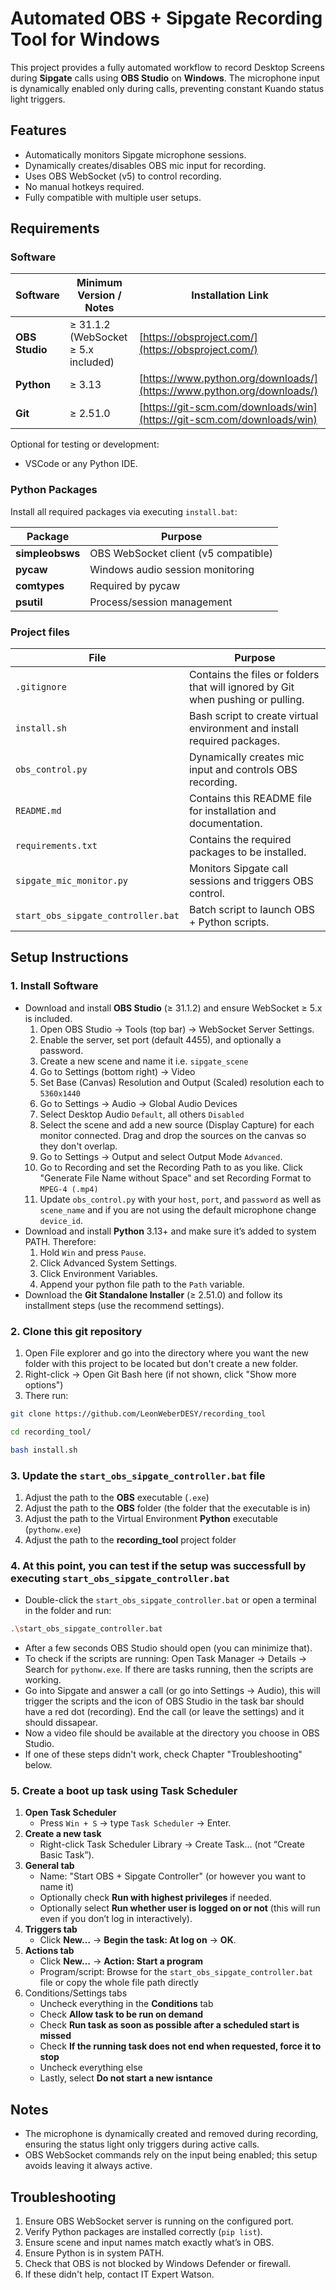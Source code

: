 # Automated OBS + Sipgate Recording Tool for Windows

This project provides a fully automated workflow to record Desktop Screens during **Sipgate** calls using **OBS Studio** on **Windows**. The microphone input is dynamically enabled only during calls, preventing constant Kuando status light triggers.

## Features

- Automatically monitors Sipgate microphone sessions.
- Dynamically creates/disables OBS mic input for recording.
- Uses OBS WebSocket (v5) to control recording.
- No manual hotkeys required.
- Fully compatible with multiple user setups.

## Requirements

### Software
| Software      | Minimum Version / Notes                        | Installation Link |
|---------------|-----------------------------------------------|-----------------|
| **OBS Studio** | ≥ 31.1.2 (WebSocket ≥ 5.x included)          | [https://obsproject.com/](https://obsproject.com/) |
| **Python**     | ≥ 3.13                                        | [https://www.python.org/downloads/](https://www.python.org/downloads/) |
| **Git** | ≥ 2.51.0 | [https://git-scm.com/downloads/win](https://git-scm.com/downloads/win) |

Optional for testing or development:
- VSCode or any Python IDE.

### Python Packages
Install all required packages via executing `install.bat`:

| **Package**	| **Purpose** |
| ----- | ----- |
| **simpleobsws** |	OBS WebSocket client (v5 compatible) |
| **pycaw**	| Windows audio session monitoring |
| **comtypes** |	Required by pycaw |
| **psutil** |	Process/session management |


### Project files
| **File**	| **Purpose** |
| ----- | ----- |
| `.gitignore` | Contains the files or folders that will ignored by Git when pushing or pulling. |
| `install.sh` | Bash script to create virtual environment and install required packages. |
| `obs_control.py` |	Dynamically creates mic input and controls OBS recording. |
| `README.md` |	Contains this README file for installation and documentation. |
| `requirements.txt` |	Contains the required packages to be installed. |
| `sipgate_mic_monitor.py`	| Monitors Sipgate call sessions and triggers OBS control. |
| `start_obs_sipgate_controller.bat` |	Batch script to launch OBS + Python scripts. |

## Setup Instructions

### 1. Install Software
- Download and install **OBS Studio** (≥ 31.1.2) and ensure WebSocket ≥ 5.x is included.
    1. Open OBS Studio → Tools (top bar) → WebSocket Server Settings.
    2. Enable the server, set port (default 4455), and optionally a password.
    3. Create a new scene and name it i.e. `sipgate_scene`
    4. Go to Settings (bottom right) → Video
    5. Set Base (Canvas) Resolution and Output (Scaled) resolution each to `5360x1440`
    6. Go to Settings → Audio → Global Audio Devices
    7. Select Desktop Audio `Default`, all others `Disabled` 
    8. Select the scene and add a new source (Display Capture) for each monitor connected. Drag and drop the sources on the canvas so they don't overlap.
    9. Go to Settings → Output and select Output Mode `Advanced`.
    10. Go to Recording and set the Recording Path to as you like. Click "Generate File Name without Space" and set Recording Format to `MPEG-4 (.mp4)`
    11. Update `obs_control.py` with your `host`, `port`, and `password` as well as `scene_name` and if you are not using the default microphone change  `device_id`.
- Download and install **Python** 3.13+ and make sure it’s added to system PATH. Therefore:
    1. Hold `Win` and press `Pause`.
    2. Click Advanced System Settings.
    3. Click Environment Variables.
    4. Append your python file path to the `Path` variable.
- Download the **Git Standalone Installer** (≥ 2.51.0) and follow its installment steps (use the recommend settings).

### 2. Clone this git repository
1. Open File explorer and go into the directory where you want the new folder with this project to be located but don't create a new folder.
2. Right-click → Open Git Bash here (if not shown, click "Show more options")
3. There run:
```bash
git clone https://github.com/LeonWeberDESY/recording_tool

cd recording_tool/

bash install.sh
```

### 3. Update the `start_obs_sipgate_controller.bat` file
1. Adjust the path to the **OBS** executable (`.exe`)
2. Adjust the path to the **OBS** folder (the folder that the executable is in)
3. Adjust the path to the Virtual Environment **Python** executable (`pythonw.exe`)
4. Adjust the path to the **recording_tool** project folder

### 4. At this point, you can test if the setup was successfull by executing `start_obs_sipgate_controller.bat`
- Double-click the `start_obs_sipgate_controller.bat` or open a terminal in the folder and run:
```bash
.\start_obs_sipgate_controller.bat
```
- After a few seconds OBS Studio should open (you can minimize that).
- To check if the scripts are running: Open Task Manager → Details → Search for `pythonw.exe`. If there are tasks running, then the scripts are working.
- Go into Sipgate and answer a call (or go into Settings → Audio), this will trigger the scripts and the icon of OBS Studio in the task bar should have a red dot (recording). End the call (or leave the settings) and it should dissapear.
- Now a video file should be available at the directory you choose in OBS Studio.
- If one of these steps didn't work, check Chapter "Troubleshooting" below.

### 5. Create a boot up task using **Task Scheduler**
1. **Open Task Scheduler**
    - Press `Win + S` → type `Task Scheduler` → Enter.
2. **Create a new task**
    - Right-click Task Scheduler Library → Create Task… (not “Create Basic Task”).
3. **General tab**
    - Name: "Start OBS + Sipgate Controller" (or however you want to name it)
    - Optionally check **Run with highest privileges** if needed.
    - Optionally select **Run whether user is logged on or not** (this will run even if you don’t log in interactively).
4. **Triggers tab**
    - Click **New…** → **Begin the task: At log on** → **OK**.
5. **Actions tab**
    - Click **New…** → **Action: Start a program**
    - Program/script: Browse for the `start_obs_sipgate_controller.bat` file or copy the whole file path directly
6. Conditions/Settings tabs
    - Uncheck everything in the **Conditions** tab
    - Check **Allow task to be run on demand**  
    - Check **Run task as soon as possible after a scheduled start is missed** 
    - Check **If the running task does not end when requested, force it to stop**    
    - Uncheck everything else
    - Lastly, select **Do not start a new isntance**

## Notes
- The microphone is dynamically created and removed during recording, ensuring the status light only triggers during active calls.
- OBS WebSocket commands rely on the input being enabled; this setup avoids leaving it always active.

## Troubleshooting
1. Ensure OBS WebSocket server is running on the configured port.
2. Verify Python packages are installed correctly (`pip list`).
3. Ensure scene and input names match exactly what’s in OBS.
4. Ensure Python is in system PATH.
5. Check that OBS is not blocked by Windows Defender or firewall.
6. If these didn't help, contact IT Expert Watson.